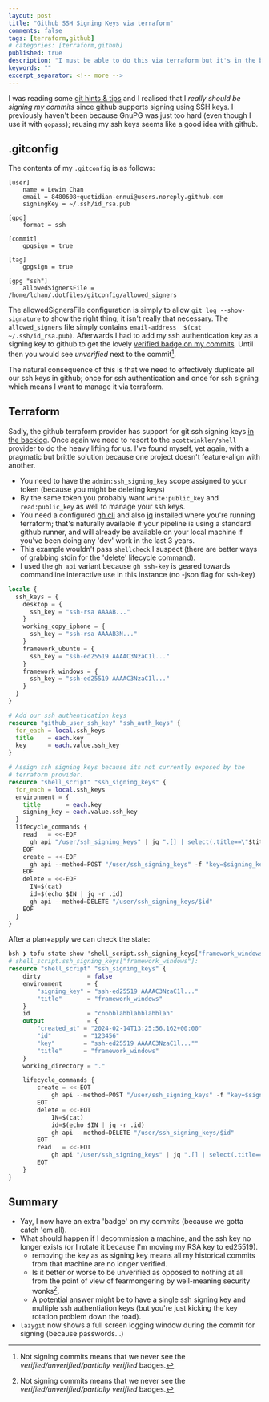 ```yaml
---
layout: post
title: "Github SSH Signing Keys via terraform"
comments: false
tags: [terraform,github]
# categories: [terraform,github]
published: true
description: "I must be able to do this via terraform but it's in the backlog"
keywords: ""
excerpt_separator: <!-- more -->
---
```


I was reading some [git hints & tips](https://blog.gitbutler.com/git-tips-and-tricks/) and I realised that I _really should be signing my commits_ since github supports signing using SSH keys. I previously haven't been because GnuPG was just too hard (even though I use it with `gopass`); reusing my ssh keys seems like a good idea with github.

<!-- more -->

## .gitconfig

The contents of my `.gitconfig` is as follows:

```
[user]
	name = Lewin Chan
	email = 8480608+quotidian-ennui@users.noreply.github.com
	signingKey = ~/.ssh/id_rsa.pub

[gpg]
	format = ssh

[commit]
	gpgsign = true

[tag]
	gpgsign = true

[gpg "ssh"]
	allowedSignersFile = /home/lchan/.dotfiles/gitconfig/allowed_signers
```

The allowedSignersFile configuration is simply to allow `git log --show-signature` to show the right thing; it isn't really that necessary. The `allowed_signers` file simply contains `email-address  $(cat ~/.ssh/id_rsa.pub)`. Afterwards I had to add my ssh authentication key as a signing key to github to get the lovely [verified badge on my commits](https://github.com/quotidian-ennui/ubuntu-dpm/commit/417c7a2ccc3997bd47dc519109be31fb971320ac). Until then you would see _unverified_ next to the commit[^1].

The natural consequence of this is that we need to effectively duplicate all our ssh keys in github; once for ssh authentication and once for ssh signing which means I want to manage it via terraform.

## Terraform

Sadly, the github terraform provider has support for git ssh signing keys [in the backlog](https://github.com/integrations/terraform-provider-github/issues/1917). Once again we need to resort to the `scottwinkler/shell` provider to do the heavy lifting for us. I've found myself, yet again, with a pragmatic but brittle solution because one project doesn't feature-align with another.

- You need to have the `admin:ssh_signing_key` scope assigned to your token (because you might be deleting keys)
- By the same token you probably want `write:public_key` and `read:public_key` as well to manage your ssh keys.
- You need a configured [gh cli](https://github.com/cli/cli) and also [jq](https://github.com/jqlang/jq) installed where you're running terraform; that's naturally available if your pipeline is using a standard github runner, and will already be available on your local machine if you've been doing any 'dev' work in the last 3 years.
- This example wouldn't pass `shellcheck` I suspect (there are better ways of grabbing stdin for the 'delete' lifecycle command).
- I used the `gh api` variant because `gh ssh-key` is geared towards commandline interactive use in this instance (no -json flag for ssh-key)

```terraform
locals {
  ssh_keys = {
    desktop = {
      ssh_key = "ssh-rsa AAAAB..."
    }
    working_copy_iphone = {
      ssh_key = "ssh-rsa AAAAB3N..."
    }
    framework_ubuntu = {
      ssh_key = "ssh-ed25519 AAAAC3NzaC1l..."
    }
    framework_windows = {
      ssh_key = "ssh-ed25519 AAAAC3NzaC1l..."
    }
  }
}

# Add our ssh authentication keys
resource "github_user_ssh_key" "ssh_auth_keys" {
  for_each = local.ssh_keys
  title    = each.key
  key      = each.value.ssh_key
}

# Assign ssh signing keys because its not currently exposed by the
# terraform provider.
resource "shell_script" "ssh_signing_keys" {
  for_each = local.ssh_keys
  environment = {
    title       = each.key
    signing_key = each.value.ssh_key
  }
  lifecycle_commands {
    read   = <<-EOF
      gh api "/user/ssh_signing_keys" | jq ".[] | select(.title==\"$title\")"
    EOF
    create = <<-EOF
      gh api --method=POST "/user/ssh_signing_keys" -f "key=$signing_key" -f "title=$title"
    EOF
    delete = <<-EOF
      IN=$(cat)
      id=$(echo $IN | jq -r .id)
      gh api --method=DELETE "/user/ssh_signing_keys/$id"
    EOF
  }
}
```

After a plan+apply we can check the state:

```terraform
bsh ❯ tofu state show 'shell_script.ssh_signing_keys["framework_windows"]'
# shell_script.ssh_signing_keys["framework_windows"]:
resource "shell_script" "ssh_signing_keys" {
    dirty             = false
    environment       = {
        "signing_key" = "ssh-ed25519 AAAAC3NzaC1l..."
        "title"       = "framework_windows"
    }
    id                = "cn6bblahblahblahblah"
    output            = {
        "created_at" = "2024-02-14T13:25:56.162+00:00"
        "id"         = "123456"
        "key"        = "ssh-ed25519 AAAAC3NzaC1l...""
        "title"      = "framework_windows"
    }
    working_directory = "."

    lifecycle_commands {
        create = <<-EOT
            gh api --method=POST "/user/ssh_signing_keys" -f "key=$signing_key" -f "title=$title"
        EOT
        delete = <<-EOT
            IN=$(cat)
            id=$(echo $IN | jq -r .id)
            gh api --method=DELETE "/user/ssh_signing_keys/$id"
        EOT
        read   = <<-EOT
            gh api "/user/ssh_signing_keys" | jq ".[] | select(.title==\"$title\")"
        EOT
    }
}
```

## Summary

- Yay, I now have an extra 'badge' on my commits (because we gotta catch 'em all).
- What should happen if I decommission a machine, and the ssh key no longer exists (or I rotate it because I'm moving my RSA key to ed25519).
  - removing the key as as signing key means all my historical commits from that machine are no longer verified.
  - Is it better or worse to be unverified as opposed to nothing at all from the point of view of fearmongering by well-meaning security wonks[^1].
  - A potential answer might be to have a single ssh signing key and multiple ssh authentiation keys (but you're just kicking the key rotation problem down the road).
- `lazygit` now shows a full screen logging window during the commit for signing (because passwords...)

[^1]: Not signing commits means that we never see the _verified/unverified/partially verified_ badges.
